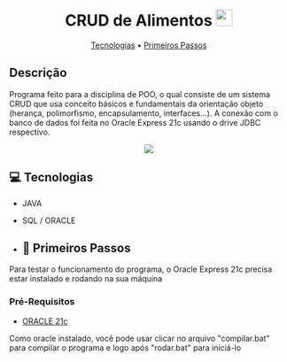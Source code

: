 <h1 align="center" style="font-weight: bold;">CRUD de Alimentos <img src="https://github.com/user-attachments/assets/7f6e7cde-b544-43d5-b3e8-a164a25a3797" width=30px></h1> 

<p align="center">
 <a href="#tech">Tecnologias</a> • 
 <a href="#started">Primeiros Passos</a> 
</p>


<h2>
  Descrição
</h2>

<p align="left">
    Programa feito para a disciplina de POO, o qual consiste de um sistema CRUD que usa conceito básicos e fundamentais da orientação objeto (herança, polimorfismo, encapsulamento, interfaces...). A conexão com o banco de   
    dados foi feita no Oracle Express 21c usando o drive JDBC respectivo.
</p>


<div align="center">
    <img src="https://github.com/user-attachments/assets/eb7f6ec5-17b7-4397-b8b8-aebcddbb2649">
</div>

<h2 id="tech">💻 Tecnologias</h2>

- JAVA
- SQL / ORACLE

- <h2 id="started">🚀 Primeiros Passos</h2>

Para testar o funcionamento do programa, o Oracle Express 21c precisa estar instalado e rodando na sua máquina

<h3>Pré-Requisitos</h3>

 - [ORACLE 21c](https://www.oracle.com/br/database/technologies/xe-downloads.html)

Como oracle instalado, você pode usar clicar no arquivo "compilar.bat" para compilar o programa
e logo após "rodar.bat" para iniciá-lo
